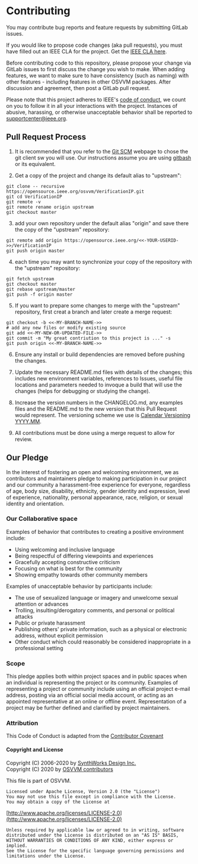 # Contributing

You may contribute bug reports and feature requests by submitting GitLab issues.

If you would like to propose code changes (aka pull requests), you must have filled out an IEEE CLA for the project.  Get the [IEEE CLA here](https://opensource.ieee.org/community/cla).    

Before contributing code to this repository, please propose your change via GitLab issues to first discuss the change you wish to make.   When adding features, we want to make sure to have consistency (such as naming) with other features - including features in other OSVVM packages.   After discussion and agreement, then post a GitLab pull request. 

Please note that this project adheres to IEEE's [code of conduct](https://www.ieee.org/content/dam/ieee-org/ieee/web/org/about/ieee_code_of_conduct.pdf), we count on you to follow it in all your interactions with the project. Instances of abusive, harassing, or otherwise unacceptable behavior shall be reported to [supportcenter@ieee.org](mailto:supportcenter@ieee.org). 

## Pull Request Process

1. It is recommended that you refer to the [Git SCM](https://git-scm.com) webpage to chose the git client sw you will use. Our instructions assume you are using [gitbash](https://www.git-scm.com/book/en/v2/Appendix-A%3A-Git-in-Other-Environments-Git-in-Bash) or its equivalent.

2. Get a copy of the project and change its default alias to "upstream":
```
git clone -- recursive https://opensource.ieee.org/osvvm/VerificationIP.git
git cd VerificationIP
git remote -v
git remote rename origin upstream
git checkout master
```

3. add your own repository under the default alias "origin" and save there the copy of the "upstream" repository:
```
git remote add origin https://opensource.ieee.org/<<-YOUR-USERID->>/VerificationIP
git push origin master
```

4. each time you may want to synchronize your copy of the repository with the "upstream" repository:
```
git fetch upstream
git checkout master
git rebase upstream/master
git push -f origin master
```

5. If you want to prepare some changes to merge with the "upstream" repository, first creat a branch and later create a merge request:
```
git checkout -b <<-MY-BRANCH-NAME->>
# add any new files or modify existing source
git add <<-MY-NEW-OR-UPDATED-FILE->> 
git commit -m "My great contriution to this project is ..." -s
git push origin <<-MY-BRANCH-NAME->>
```

6. Ensure any install or build dependencies are removed before pushing the changes.

7. Update the necessary README.md files with details of the changes; this includes new environment variables, references to Issues, useful file locations and parameters needed to invoque a build that will use the changes (helps for debugging or studying the change).

8. Increase the version numbers in the CHANGELOG.md, any examples files and the README.md to the new version that this Pull Request would represent. The versioning scheme we use is [Calendar Versioning YYYY.MM](https://calver.org/).

9. All contributions must be done using a merge request to allow for review.

## Our Pledge
In the interest of fostering an open and welcoming environment, we as contributors and maintainers pledge to making participation in our project and our community a harassment-free experience for everyone, regardless of age, body size, disability, ethnicity, gender identity and expression, level of experience, nationality, personal appearance, race, religion, or sexual identity and orientation.

### Our Collaborative space 
Examples of behavior that contributes to creating a positive environment include:
* Using welcoming and inclusive language
* Being respectful of differing viewpoints and experiences
* Gracefully accepting constructive criticism
* Focusing on what is best for the community
* Showing empathy towards other community members

Examples of unacceptable behavior by participants include:
* The use of sexualized language or imagery and unwelcome sexual attention or advances
* Trolling, insulting/derogatory comments, and personal or political attacks 
* Public or private harassment
* Publishing others' private information, such as a physical or electronic   address, without explicit permission
* Other conduct which could reasonably be considered inappropriate in a   professional setting

### Scope
This pledge applies both within project spaces and in public spaces when an individual is representing the project or its community. Examples of representing a project or community include using an official project e-mail address, posting via an official social media account, or acting as an appointed representative at an online or offline event. Representation of a project may be further defined and clarified by project maintainers.

### Attribution
This Code of Conduct is adapted from the [Contributor Covenant](https://www.contributor-covenant.org/version/1/4/code-of-conduct/)


#### Copyright and License
Copyright (C) 2006-2020 by [SynthWorks Design Inc.](http://www.synthworks.com/)  
Copyright (C) 2020 by [OSVVM contributors](CONTRIBUTOR.md)   

This file is part of OSVVM.

    Licensed under Apache License, Version 2.0 (the "License")
    You may not use this file except in compliance with the License.
    You may obtain a copy of the License at

  [http://www.apache.org/licenses/LICENSE-2.0](http://www.apache.org/licenses/LICENSE-2.0)

    Unless required by applicable law or agreed to in writing, software
    distributed under the License is distributed on an "AS IS" BASIS,
    WITHOUT WARRANTIES OR CONDITIONS OF ANY KIND, either express or implied.
    See the License for the specific language governing permissions and
    limitations under the License.


